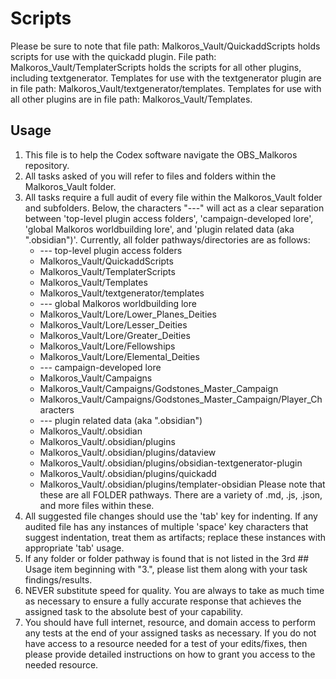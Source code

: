 # Scripts
Please be sure to note that file path: Malkoros_Vault/QuickaddScripts holds scripts for use with the quickadd plugin. File path: Malkoros_Vault/TemplaterScripts holds the scripts for all other plugins, including textgenerator.
Templates for use with the textgenerator plugin are in file path: Malkoros_Vault/textgenerator/templates. Templates for use with all other plugins are in file path: Malkoros_Vault/Templates.

## Usage
1. This file is to help the Codex software navigate the OBS_Malkoros repository. 
2. All tasks asked of you will refer to files and folders within the Malkoros_Vault folder.
3. All tasks require a full audit of every file within the Malkoros_Vault folder and subfolders. Below, the characters "---" will act as a clear separation between 'top-level plugin access folders', 'campaign-developed lore', 'global Malkoros worldbuilding lore', and 'plugin related data (aka ".obsidian")'. Currently, all folder pathways/directories are as follows:
	- --- top-level plugin access folders
	- Malkoros_Vault/QuickaddScripts
	- Malkoros_Vault/TemplaterScripts
	- Malkoros_Vault/Templates
	- Malkoros_Vault/textgenerator/templates
	- --- global Malkoros worldbuilding lore 
	- Malkoros_Vault/Lore/Lower_Planes_Deities
	- Malkoros_Vault/Lore/Lesser_Deities
	- Malkoros_Vault/Lore/Greater_Deities
	- Malkoros_Vault/Lore/Fellowships
	- Malkoros_Vault/Lore/Elemental_Deities
	- --- campaign-developed lore
	- Malkoros_Vault/Campaigns
	- Malkoros_Vault/Campaigns/Godstones_Master_Campaign
	- Malkoros_Vault/Campaigns/Godstones_Master_Campaign/Player_Characters
	- --- plugin related data (aka ".obsidian")
	- Malkoros_Vault/.obsidian
	- Malkoros_Vault/.obsidian/plugins
	- Malkoros_Vault/.obsidian/plugins/dataview
	- Malkoros_Vault/.obsidian/plugins/obsidian-textgenerator-plugin
	- Malkoros_Vault/.obsidian/plugins/quickadd
	- Malkoros_Vault/.obsidian/plugins/templater-obsidian
	Please note that these are all FOLDER pathways. There are a variety of .md, .js, .json, and more files within these. 
4. All suggested file changes should use the 'tab' key for indenting. If any audited file has any instances of multiple 'space' key characters that suggest indentation, treat them as artifacts; replace these instances with appropriate 'tab' usage.
5. If any folder or folder pathway is found that is not listed in the 3rd ## Usage item beginning with "3.", please list them along with your task findings/results.
6. NEVER substitute speed for quality. You are always to take as much time as necessary to ensure a fully accurate response that achieves the assigned task to the absolute best of your capability.
7. You should have full internet, resource, and domain access to perform any tests at the end of your assigned tasks as necessary. If you do not have access to a resource needed for a test of your edits/fixes, then please provide detailed instructions on how to grant you access to the needed resource.